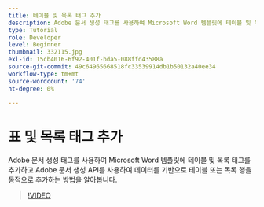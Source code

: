 ```yaml
---
title: 테이블 및 목록 태그 추가
description: Adobe 문서 생성 태그를 사용하여 Microsoft Word 템플릿에 테이블 및 목록 태그를 추가하고 Adobe 문서 생성 API를 사용하여 데이터를 기반으로 테이블 또는 목록 행을 동적으로 추가하는 방법을 알아봅니다
type: Tutorial
role: Developer
level: Beginner
thumbnail: 332115.jpg
exl-id: 15cb4016-6f92-401f-bda5-088ffd43588a
source-git-commit: 49c64965668518fc33539914db1b50132a40ee34
workflow-type: tm+mt
source-wordcount: '74'
ht-degree: 0%

---
```


# 표 및 목록 태그 추가

Adobe 문서 생성 태그를 사용하여 Microsoft Word 템플릿에 테이블 및 목록 태그를 추가하고 Adobe 문서 생성 API를 사용하여 데이터를 기반으로 테이블 또는 목록 행을 동적으로 추가하는 방법을 알아봅니다.

>[!VIDEO](https://video.tv.adobe.com/v/332115?hidetitle=true)

